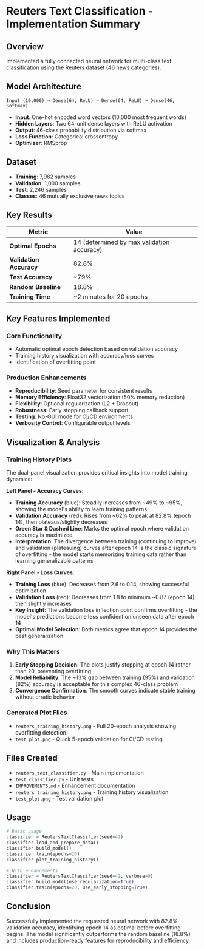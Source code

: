 # Reuters Text Classification - Implementation Summary

## Overview
Implemented a fully connected neural network for multi-class text classification using the Reuters dataset (46 news categories).

## Model Architecture
```
Input (10,000) → Dense(64, ReLU) → Dense(64, ReLU) → Dense(46, Softmax)
```
- **Input**: One-hot encoded word vectors (10,000 most frequent words)
- **Hidden Layers**: Two 64-unit dense layers with ReLU activation
- **Output**: 46-class probability distribution via softmax
- **Loss Function**: Categorical crossentropy
- **Optimizer**: RMSprop

## Dataset
- **Training**: 7,982 samples
- **Validation**: 1,000 samples  
- **Test**: 2,246 samples
- **Classes**: 46 mutually exclusive news topics

## Key Results
| Metric | Value |
|--------|-------|
| **Optimal Epochs** | 14 (determined by max validation accuracy) |
| **Validation Accuracy** | 82.8% |
| **Test Accuracy** | ~79% |
| **Random Baseline** | 18.8% |
| **Training Time** | ~2 minutes for 20 epochs |

## Key Features Implemented

### Core Functionality
- Automatic optimal epoch detection based on validation accuracy
- Training history visualization with accuracy/loss curves
- Identification of overfitting point

### Production Enhancements
- **Reproducibility**: Seed parameter for consistent results
- **Memory Efficiency**: Float32 vectorization (50% memory reduction)
- **Flexibility**: Optional regularization (L2 + Dropout)
- **Robustness**: Early stopping callback support
- **Testing**: No-GUI mode for CI/CD environments
- **Verbosity Control**: Configurable output levels

## Visualization & Analysis

### Training History Plots
The dual-panel visualization provides critical insights into model training dynamics:

**Left Panel - Accuracy Curves**:
- **Training Accuracy** (blue): Steadily increases from ~49% to ~95%, showing the model's ability to learn training patterns
- **Validation Accuracy** (red): Rises from ~62% to peak at 82.8% (epoch 14), then plateaus/slightly decreases
- **Green Star & Dashed Line**: Marks the optimal epoch where validation accuracy is maximized
- **Interpretation**: The divergence between training (continuing to improve) and validation (plateauing) curves after epoch 14 is the classic signature of overfitting - the model starts memorizing training data rather than learning generalizable patterns

**Right Panel - Loss Curves**:
- **Training Loss** (blue): Decreases from 2.6 to 0.14, showing successful optimization
- **Validation Loss** (red): Decreases from 1.8 to minimum ~0.87 (epoch 14), then slightly increases
- **Key Insight**: The validation loss inflection point confirms overfitting - the model's predictions become less confident on unseen data after epoch 14
- **Optimal Model Selection**: Both metrics agree that epoch 14 provides the best generalization

### Why This Matters
1. **Early Stopping Decision**: The plots justify stopping at epoch 14 rather than 20, preventing overfitting
2. **Model Reliability**: The ~13% gap between training (95%) and validation (82%) accuracy is acceptable for this complex 46-class problem
3. **Convergence Confirmation**: The smooth curves indicate stable training without erratic behavior

### Generated Plot Files
- `reuters_training_history.png` - Full 20-epoch analysis showing overfitting detection
- `test_plot.png` - Quick 5-epoch validation for CI/CD testing

## Files Created
- `reuters_text_classifier.py` - Main implementation
- `test_classifier.py` - Unit tests
- `IMPROVEMENTS.md` - Enhancement documentation
- `reuters_training_history.png` - Training history visualization
- `test_plot.png` - Test validation plot

## Usage
```python
# Basic usage
classifier = ReutersTextClassifier(seed=42)
classifier.load_and_prepare_data()
classifier.build_model()
classifier.train(epochs=20)
classifier.plot_training_history()

# With enhancements
classifier = ReutersTextClassifier(seed=42, verbose=0)
classifier.build_model(use_regularization=True)
classifier.train(epochs=20, use_early_stopping=True)
```

## Conclusion
Successfully implemented the requested neural network with 82.8% validation accuracy, identifying epoch 14 as optimal before overfitting begins. The model significantly outperforms the random baseline (18.8%) and includes production-ready features for reproducibility and efficiency.